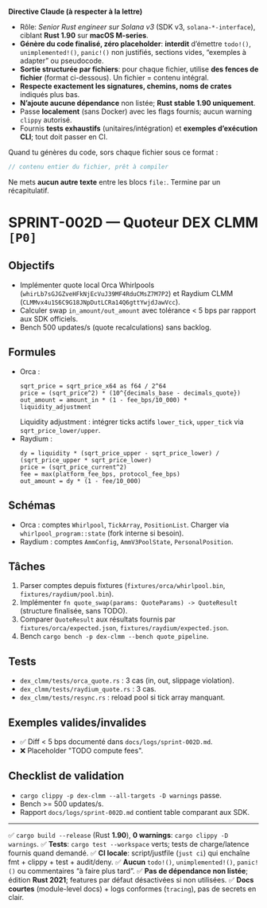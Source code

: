 **Directive Claude (à respecter à la lettre)**

* Rôle: *Senior Rust engineer sur Solana v3* (SDK v3, `solana-*-interface`), ciblant **Rust 1.90** sur **macOS M-series**.
* **Génère du code finalisé, zéro placeholder**: **interdit** d’émettre `todo!()`, `unimplemented!()`, `panic!()` non justifiés, sections vides, “exemples à adapter” ou pseudocode.
* **Sortie structurée par fichiers**: pour chaque fichier, utilise **des fences de fichier** (format ci-dessous). Un fichier = contenu intégral.
* **Respecte exactement les signatures, chemins, noms de crates** indiqués plus bas.
* **N’ajoute aucune dépendance** non listée; **Rust stable 1.90 uniquement**.
* Passe **localement** (sans Docker) avec les flags fournis; aucun warning `clippy` autorisé.
* Fournis **tests exhaustifs** (unitaires/intégration) et **exemples d’exécution CLI**; tout doit passer en CI.

Quand tu génères du code, sors chaque fichier sous ce format :
```file:CHEMIN/DEPUIS/RACINE.rs
// contenu entier du fichier, prêt à compiler
```

Ne mets **aucun autre texte** entre les blocs `file:`. Termine par un récapitulatif.

# SPRINT-002D — Quoteur DEX CLMM `[P0]`

## Objectifs
- Implémenter quote local Orca Whirlpools (`whirLb7sGJGZveHFkNjEcVuJ39MF4RduCMsZ7M7P2`) et Raydium CLMM (`CLMMvx4u1S6C9G18JNpDutLCRa14Q6gttYwjdJawVcc`).
- Calculer swap `in_amount/out_amount` avec tolérance < 5 bps par rapport aux SDK officiels.
- Bench 500 updates/s (quote recalculations) sans backlog.

## Formules
- Orca :
  ```text
  sqrt_price = sqrt_price_x64 as f64 / 2^64
  price = (sqrt_price^2) * (10^{decimals_base - decimals_quote})
  out_amount = amount_in * (1 - fee_bps/10_000) * liquidity_adjustment
  ```
  Liquidity adjustment : intégrer ticks actifs `lower_tick`, `upper_tick` via `sqrt_price_lower/upper`.
- Raydium :
  ```text
  dy = liquidity * (sqrt_price_upper - sqrt_price_lower) / (sqrt_price_upper * sqrt_price_lower)
  price = (sqrt_price_current^2)
  fee = max(platform_fee_bps, protocol_fee_bps)
  out_amount = dy * (1 - fee/10_000)
  ```

## Schémas
- Orca : comptes `Whirlpool`, `TickArray`, `PositionList`. Charger via `whirlpool_program::state` (fork interne si besoin).
- Raydium : comptes `AmmConfig`, `AmmV3PoolState`, `PersonalPosition`.

## Tâches
1. Parser comptes depuis fixtures (`fixtures/orca/whirlpool.bin`, `fixtures/raydium/pool.bin`).
2. Implémenter `fn quote_swap(params: QuoteParams) -> QuoteResult` (structure finalisée, sans TODO).
3. Comparer `QuoteResult` aux résultats fournis par `fixtures/orca/expected.json`, `fixtures/raydium/expected.json`.
4. Bench `cargo bench -p dex-clmm --bench quote_pipeline`.

## Tests
- `dex_clmm/tests/orca_quote.rs` : 3 cas (in, out, slippage violation).
- `dex_clmm/tests/raydium_quote.rs` : 3 cas.
- `dex_clmm/tests/resync.rs` : reload pool si tick array manquant.

## Exemples valides/invalides
- ✅ Diff < 5 bps documenté dans `docs/logs/sprint-002D.md`.
- ❌ Placeholder "TODO compute fees".

## Checklist de validation
- `cargo clippy -p dex-clmm --all-targets -D warnings` passe.
- Bench >= 500 updates/s.
- Rapport `docs/logs/sprint-002D.md` contient table comparant aux SDK.

---

✅ `cargo build --release` (Rust **1.90**), **0 warnings**: `cargo clippy -D warnings`.
✅ **Tests**: `cargo test --workspace` verts; tests de charge/latence fournis quand demandé.
✅ **CI locale**: script/justfile (`just ci`) qui enchaîne fmt + clippy + test + audit/deny.
✅ **Aucun** `todo!()`, `unimplemented!()`, `panic!()` ou commentaires “à faire plus tard”.
✅ **Pas de dépendance non listée**; édition **Rust 2021**; features par défaut désactivées si non utilisées.
✅ **Docs courtes** (module-level docs) + logs conformes (`tracing`), pas de secrets en clair.
